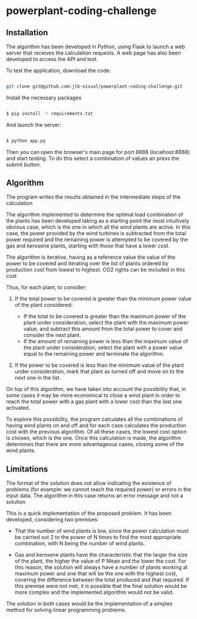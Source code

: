 # powerplant-coding-challenge

## Installation

The algorithm has been developed in Python, using Flask to launch a web server that receives the calculation requests. A web page has also been developed to access the API and test.

To test the application, download the code:


```bash

git clone git@github.com:jlb-visual/powerplant-coding-challenge.git

```

Install the necessary packages

```bash

$ pip install -r requirements.txt

```

And launch the server:

```bash

$ python app.py

```

Then you can open the browser's main page for port 8888 (localhost:8888) and start testing. To do this select a combination of values an press the submit button.

## Algorithm

The program writes the results obtained in the intermediate steps of the calculation

The algorithm implemented to determine the optimal load combination of the plants has been developed taking as a starting point the most intuitively obvious case, which is the one in which all the wind plants are active. In this case, the power provided by the wind turbines is subtracted from the total power required and the remaining power is attempted to be covered by the gas and kerosene plants, starting with those that have a lower cost.

The algorithm is iterative, having as a reference value the value of the power to be covered and iterating over the list of plants ordered by production cost from lowest to highest. CO2 rights can be included in this cost

Thus, for each plant, to consider:

1. If the total power to be covered is greater than the minimum power value of the plant considered:
    * If the total to be covered is greater than the maximum power of the plant under consideration, select the plant with the maximum power value, and subtract this amount from the total power to cover and consider the next plant.
    * If the amount of remaining power is less than the maximum value of the plant under consideration, select the plant with a power value equal to the remaining power and terminate the algorithm.

2. If the power to be covered is less than the minimum value of the plant under consideration, mark that plant as turned off and move on to the next one in the list.

On top of this algorithm, we have taken into account the possibility that, in some cases it may be more economical to close a wind plant in order to reach the total power with a gas plant with a lower cost than the last one activated.

To explore this possibility, the program calculates all the combinations of having wind plants on and off and for each case calculates the production cost with the previous algorithm. Of all these cases, the lowest cost option is chosen, which is the one. Once this calculation is made, the algorithm determines that there are more advantageous cases, closing some of the wind plants.


## Limitations

The format of the solution does not allow indicating the existence of problems (for example: we cannot reach the required power) or errors in the input data. The algorithm in this case returns an error message and not a solution

This is a quick implementation of the proposed problem. It has been developed, considering two premises:

* That the number of wind plants is low, since the power calculation must be carried out 2 to the power of N times to find the most appropriate combination, with N being the number of wind plants.

* Gas and kerosene plants have the characteristic that the larger the size of the plant, the higher the value of P Mean and the lower the cost. For this reason, the solution will always have a number of plants working at maximum power and one that will be the one with the highest cost, covering the difference between the total produced and that required. If this premise were not met, it is possible that the final solution would be more complex and the implemented algorithm would not be valid.

The solution in both cases would be the implementation of a simplex method for solving linear programming problems.

